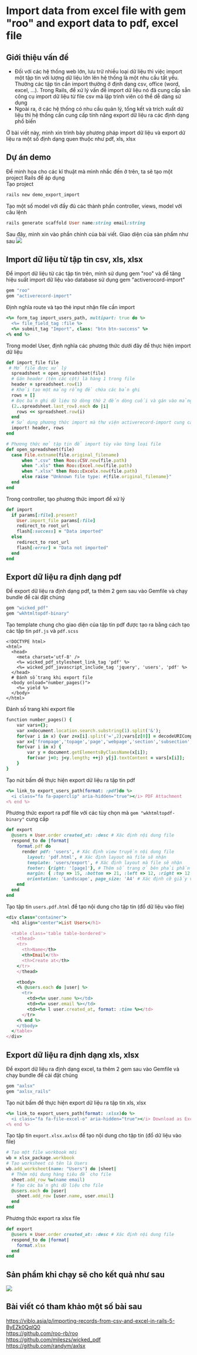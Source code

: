 # Import data from excel file with gem "roo" and export data to pdf, excel file
## Giới thiệu vấn đề
- Đối với các hệ thống web lớn, lưu trữ nhiều loại dữ liệu thì việc import một tập tin với lượng dữ liệu lớn lên hệ thống là một nhu cầu tất yếu. Thường các tập tin cần import thường ở định dạng csv, office (word, excel, ...). Trong Rails, để xử lý vấn đề import dữ liệu nó đã cung cấp sẵn công cụ import dữ liệu từ file csv mà lập trình viên có thể dễ dàng sử dụng
- Ngoài ra, ở các hệ thống có nhu cầu quản lý, tổng kết và trích xuất dữ liệu thì hệ thống cần cung cấp tính năng export dữ liệu ra các định dạng phổ biến

Ở bài viết này, mình xin trình bày phương pháp import dữ liệu và export dữ liệu ra một số định dạng quen thuộc như pdf, xls, xlsx
## Dự án demo
Để minh họa cho các kĩ thuật mà mình nhắc đến ở trên, ta sẽ tạo một project Rails để áp dụng <br>
Tạo project  
```ruby
rails new demo_export_import
```
Tạo một số model với đầy đủ các thành phần controller, views, model với câu lệnh<br>
```ruby
rails generate scaffold User name:string email:string
```
Sau đây, mình xin vào phần chính của bài viết. Giao diện của sản phẩm như sau
![](https://images.viblo.asia/edf2c2df-f2c8-4c38-bc48-7e4ceebeda04.png)
## Import dữ liệu từ tập tin csv, xls, xlsx
Để import dữ liệu từ các tập tin trên, mình sử dụng gem "roo" và để tăng hiệu suất import dữ liệu vào database sử dụng gem "activerocord-import" <br>
```ruby
gem "roo"
gem "activerecord-import"
```
Định nghĩa route và tạo thẻ input nhận file cần import
```ruby
<%= form_tag import_users_path, multipart: true do %>
  <%= file_field_tag :file %>
  <%= submit_tag "Import", class: "btn btn-success" %>
<% end %>
```
Trong model User, định nghĩa các phương thức dưới đây để thực hiện import dữ liệu
```ruby
def import_file file
 # Mở file được xử lý 
  spreadsheet = open_spreadsheet(file)
  # Gán header (tên các cột) là hàng 1 trong file
  header = spreadsheet.row(1)
  # Khởi tạo một mảng rỗng để chứa các bản ghi
  rows = []
  # Đọc bản ghi dữ liệu từ dòng thứ 2 đến dòng cuối và gán vào mảng trên
  (2..spreadsheet.last_row).each do |i|
    rows << spreadsheet.row(i)
  end
  # Sử dụng phương thức import mà thư viện activerecord-import cung cấp để tạo dữ liệu đạt hiệu suất cao
  import! header, rows
end

# Phương thức mở tập tin để import tùy vào từng loại file
def open_spreadsheet(file)
  case File.extname(file.original_filename)
      when ".csv" then Roo::CSV.new(file.path)
      when ".xls" then Roo::Excel.new(file.path)
      when ".xlsx" then Roo::Excelx.new(file.path)
      else raise "Unknown file type: #{file.original_filename}"
  end
end
```
Trong controller, tạo phương thức import để xử lý
```ruby
def import
  if params[:file].present?
    User.import_file params[:file]
    redirect_to root_url
    flash[:success] = "Data imported"
  else
    redirect_to root_url
    flash[:error] = "Data not imported"
  end
end
```
## Export dữ liệu ra định dạng pdf
Để export dữ liệu ra định dạng pdf, ta thêm 2 gem sau vào Gemfile và chạy bundle để cài đặt chúng
```ruby
gem "wicked_pdf"
gem "wkhtmltopdf-binary"
```
Tạo template chung cho giao diện của tập tin pdf được tạo ra bằng cách tạo các tập tin `pdf.js` và `pdf.scss`
```erb
<!DOCTYPE html>
<html>
  <head>
    <meta charset='utf-8' />
    <%= wicked_pdf_stylesheet_link_tag 'pdf' %>
    <%= wicked_pdf_javascript_include_tag 'jquery', 'users', 'pdf' %>
  </head>
  # Đánh số trang khi export file
  <body onload="number_pages()">
    <%= yield %>
  </body>
</html>
```
Đánh số trang khi export file
```ruby
function number_pages() {
    var vars={};
    var x=document.location.search.substring(1).split('&');
    for(var i in x) {var z=x[i].split('=',2);vars[z[0]] = decodeURIComponent(z[1]);}
    var x=['frompage','topage','page','webpage','section','subsection','subsubsection'];
    for(var i in x) {
        var y = document.getElementsByClassName(x[i]);
        for(var j=0; j<y.length; ++j) y[j].textContent = vars[x[i]];
    }
}
```
Tạo nút bấm để thực hiện export dữ liệu ra tập tin pdf
```ruby
<%= link_to export_users_path(format: :pdf)do %>
  <i class="fa fa-paperclip" aria-hidden="true"></i> PDF Attachment
<% end %>
```
Phương thức export ra pdf file với các tùy chọn mà `gem "wkhtmltopdf-binary"` cung cấp
```ruby
def export
  @users = User.order created_at: :desc # Xác định nội dung file
  respond_to do |format|
    format.pdf do
      render pdf: 'users', # Xác định view truyền nội dung file
        layout: 'pdf.html', # Xác định layout mà file sẽ nhận
        template: 'users/export', # Xác định layout mà file sẽ nhận
        footer: {right: '[page]'}, # Thêm số trang ở bên phải phần footer
        margin: { :top => 15, :bottom => 21, :left => 12, :right => 12 }, # Căn lề cho file
        orientation: 'Landscape', page_size: 'A4' # Xác định cỡ giấy và chiều hiển thị bảng
    end
  end
end
```
Tạo tập tin `users.pdf.html` để tạo nội dung cho tập tin (đổ dữ liệu vào file)
```ruby
<div class="container">
  <h1 align="center">List Users</h1>

  <table class='table table-bordered'>
    <thead>
    <tr>
      <th>Name</th>
      <th>Email</th>
      <th>Create at</th>
    </tr>
    </thead>

    <tbody>
    <% @users.each do |user| %>
      <tr>
        <td><%= user.name %></td>
        <td><%= user.email %></td>
        <td><%= l user.created_at, format: :time %></td>
      </tr>
    <% end %>
    </tbody>
  </table>
</div>
```
## Export dữ liệu ra định dạng xls, xlsx
Để export dữ liệu ra định dạng excel, ta thêm 2 gem sau vào Gemfile và chạy bundle để cài đặt chúng
```ruby
gem "axlsx"
gem "axlsx_rails"
```
Tạo nút bấm để thực hiện export dữ liệu ra tập tin xls, xlsx
```ruby
<%= link_to export_users_path(format: :xlsx)do %>
  <i class="fa fa-file-excel-o" aria-hidden="true"></i> Download as Excel
<% end %>
```
Tạo tập tin `export.xlsx.axlsx` để tạo nội dung cho tập tin (đổ dữ liệu vào file)
```ruby
# Tạo một file workbook mới
wb = xlsx_package.workbook
# Tạo worksheet có tên là Users
wb.add_worksheet(name: "Users") do |sheet|
  # Thêm nội dung hàng tiêu để cho file
  sheet.add_row %w(name email)
  # Tạo các bản ghi dữ liệu cho file
  @users.each do |user|
    sheet.add_row [user.name, user.email]
  end
end
```
Phương thức export ra xlsx file
```ruby
def export
  @users = User.order created_at: :desc # Xác định nội dung file
  respond_to do |format|
    format.xlsx
  end
end
```
## Sản phẩm khi chạy sẽ cho kết quả như sau
![](https://images.viblo.asia/9e8d6aae-1815-4254-81a4-b09996a98acd.gif)

## Bài viết có tham khảo một số bài sau
https://viblo.asia/p/importing-records-from-csv-and-excel-in-rails-5-ByEZk0QqlQ0 <br>
https://github.com/roo-rb/roo <br>
https://github.com/mileszs/wicked_pdf <br>
https://github.com/randym/axlsx
